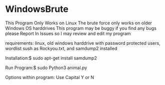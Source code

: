 # WindowsBrute
This Program Only Works on Linux
The brute force only works on older Windows OS harddrives
This program may be buggy if you find any bugs please Report In Issues so I may review and edit my program

requirements:
linux,
old windows harddrive with password protected users,
wordlist sush as Rockyou.txt, and
samdump2 installed

Installation:$ sudo apt-get install samdump2

Run Program:$ sudo Python3 animal.py

Options within program: Use Capital Y or N
